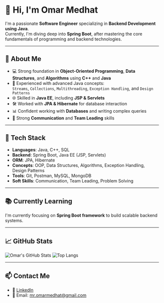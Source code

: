 # 👋 Hi, I'm Omar Medhat

I'm a passionate **Software Engineer** specializing in **Backend Development using Java**.  
Currently, I'm diving deep into **Spring Boot**, after mastering the core fundamentals of programming and backend technologies.

---

## 🧠 About Me

- 💻 Strong foundation in **Object-Oriented Programming**, **Data Structures**, and **Algorithms** using **C++** and **Java**  
- 🚀 Experienced with advanced Java concepts:  
  `Streams`, `Collections`, `Multithreading`, `Exception Handling`, and `Design Patterns`  
- 🌐 Skilled in **Java EE**, including **JSP & Servlets**  
- 🛠️ Worked with **JPA & Hibernate** for database interaction  
- 📊 Confident working with **Databases** and writing complex queries  
- 🤝 Strong **Communication** and **Team Leading** skills  

---

## 🔧 Tech Stack

- **Languages**: Java, C++, SQL  
- **Backend**: Spring Boot, Java EE (JSP, Servlets)  
- **ORM**: JPA, Hibernate  
- **Concepts**: OOP, Data Structures, Algorithms, Exception Handling, Design Patterns  
- **Tools**: Git, Postman, MySQL, MongoDB  
- **Soft Skills**: Communication, Team Leading, Problem Solving

---

## 📚 Currently Learning

I'm currently focusing on **Spring Boot framework** to build scalable backend systems.

---

## 📈 GitHub Stats

![Omar's GitHub Stats](https://github-readme-stats.vercel.app/api?username=omarmedhat&show_icons=true&theme=radical)
![Top Langs](https://github-readme-stats.vercel.app/api/top-langs/?username=omarmedhat&layout=compact&theme=radical)

---

## 📫 Contact Me

- 💼 [LinkedIn](https://www.linkedin.com/in/omar-medhat-49a519251)  
- 📧 Email: mr.omarmedhat@gmail.com
